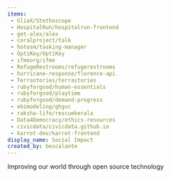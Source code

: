```yaml
---
items:
 - GliaX/Stethoscope
 - HospitalRun/hospitalrun-frontend
 - get-alex/alex
 - coralproject/talk
 - hotosm/tasking-manager
 - OptiKey/OptiKey
 - ifmeorg/ifme
 - RefugeRestrooms/refugerestrooms
 - hurricane-response/florence-api
 - Terrastories/terrastories
 - rubyforgood/human-essentials
 - rubyforgood/playtime
 - rubyforgood/demand-progress
 - ebimodeling/ghgvc
 - raksha-life/rescuekerala
 - Data4Democracy/ethics-resources
 - civicdata/civicdata.github.io
 - karrot-dev/karrot-frontend
display_name: Social Impact
created_by: bescalante
---
```

Improving our world through open source technology
